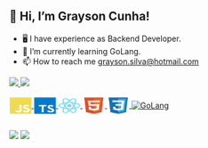 ## 👋 Hi, I’m Grayson Cunha!
- 🖥️ I have experience as Backend Developer.
- 🌱 I’m currently learning GoLang.
- 📫 How to reach me grayson.silva@hotmail.com

<div>
  <a href="https://github.com/grayson-cunha">
  <img height="180em" src="https://github-readme-stats.vercel.app/api?username=grayson-cunha&show_icons=true&theme=dark&include_all_commits=true&count_private=true"/>
  <img height="180em" src="https://github-readme-stats.vercel.app/api/top-langs/?username=grayson-cunha&layout=compact&langs_count=7&theme=dark"/>
</div>

<div style="display: inline_block"><br>
  <img align="center" alt="Javascript Logo" height="30" width="40" src="https://raw.githubusercontent.com/devicons/devicon/master/icons/javascript/javascript-plain.svg">
  <img align="center" alt="Typescript Logo" height="30" width="40" src="https://raw.githubusercontent.com/devicons/devicon/master/icons/typescript/typescript-plain.svg">
  <img align="center" alt="React Logo" height="30" width="40" src="https://raw.githubusercontent.com/devicons/devicon/master/icons/react/react-original.svg">
  <img align="center" alt="Html Logo" height="30" width="40" src="https://raw.githubusercontent.com/devicons/devicon/master/icons/html5/html5-original.svg">
  <img align="center" alt="CSS Logo" height="30" width="40" src="https://raw.githubusercontent.com/devicons/devicon/master/icons/css3/css3-original.svg">
  <img align="center" alt="GoLang" height="30" width="40" src="https://cdn.jsdelivr.net/gh/devicons/devicon/icons/go/go-original.svg">
</div>
  
 ##
 
 <div>
   <a href="https://www.linkedin.com/in/graysoncunha" target="_blank"><img src="https://img.shields.io/badge/-LinkedIn-%230077B5?style=for-the-badge&logo=linkedin&logoColor=white" target="_blank"></a> 
      <a href="https://www.medium.com/@graysoncunha" target="_blank"><img src="https://img.shields.io/badge/Medium-12100E?style=for-the-badge&logo=medium&logoColor=white" target="_blank"></a> 
 <div>
  
<!-- ![Snake animation](https://github.com/grayson-cunha/grayson-cunha/blob/output/github-contribution-grid-snake.svg) -->

